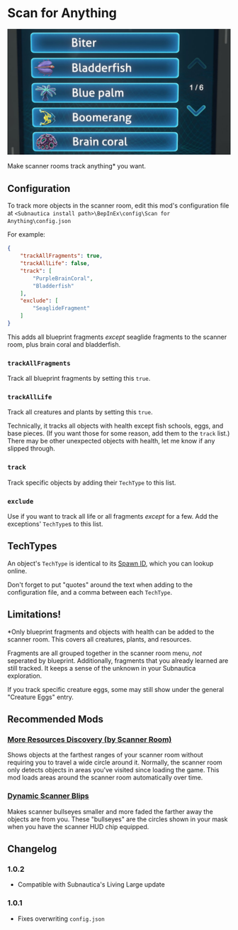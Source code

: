 # Scan for Anything #

![screenshot](Nexus%20image.jpg)

Make scanner rooms track anything* you want.

## Configuration ##

To track more objects in the scanner room, edit this mod's configuration file at `<Subnautica install path>\BepInEx\config\Scan for Anything\config.json`

For example:

```json
{
    "trackAllFragments": true,
    "trackAllLife": false,
    "track": [
        "PurpleBrainCoral",
        "Bladderfish"
    ],
    "exclude": [
        "SeaglideFragment"
    ]
}
```
This adds all blueprint fragments _except_ seaglide fragments to the scanner room, plus brain coral and bladderfish.

### `trackAllFragments`  
Track all blueprint fragments by setting this `true`.

### `trackAllLife`  
Track all creatures and plants by setting this `true`. 

Technically, it tracks all objects with health except fish schools, eggs, and base pieces. (If you want those for some reason, add them to the `track` list.) There may be other unexpected objects with health, let me know if any slipped through.

### `track`  
Track specific objects by adding their `TechType` to this list.

### `exclude`  
Use if you want to track all life or all fragments _except_ for a few. Add the exceptions' `TechType`s to this list.

## TechTypes ##

An object's `TechType` is identical to its [Spawn ID](https://subnautica.fandom.com/wiki/Spawn_IDs_(Subnautica)#Raw_IDs_List), which you can lookup online.

Don't forget to put "quotes" around the text when adding to the configuration file, and a comma between each `TechType`.

## Limitations! ##

*Only blueprint fragments and objects with health can be added to the scanner room. This covers all creatures, plants, and resources.

Fragments are all grouped together in the scanner room menu, _not_ seperated by blueprint. Additionally, fragments that you already learned are still tracked. It keeps a sense of the unknown in your Subnautica exploration.

If you track specific creature eggs, some may still show under the general "Creature Eggs" entry.

## Recommended Mods ##

### [More Resources Discovery (by Scanner Room)](https://www.nexusmods.com/subnautica/mods/406) ###
Shows objects at the farthest ranges of your scanner room without requiring you to travel a wide circle around it. Normally, the scanner room only detects objects in areas you've visited since loading the game. This mod loads areas around the scanner room automatically over time.

### [Dynamic Scanner Blips](https://www.nexusmods.com/subnautica/mods/1160) ###
Makes scanner bullseyes smaller and more faded the farther away the objects are from you. These "bullseyes" are the circles shown in your mask when you have the scanner HUD chip equipped.

## Changelog
### 1.0.2
* Compatible with Subnautica's Living Large update
### 1.0.1  
* Fixes overwriting `config.json`